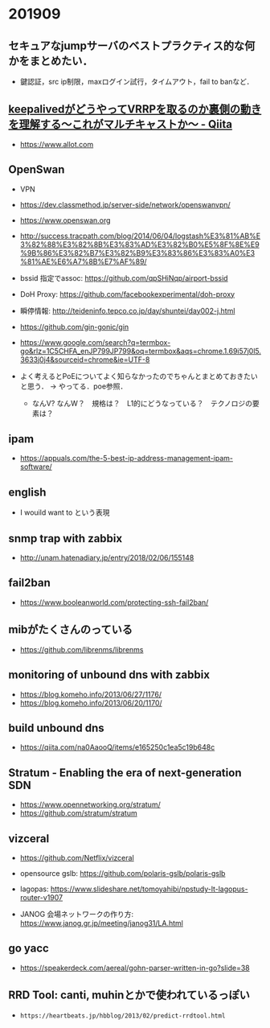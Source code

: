# 201909

## セキュアなjumpサーバのベストプラクティス的な何かをまとめたい．
- 鍵認証，src ip制限，maxログイン試行，タイムアウト，fail to banなど．

## [keepalivedがどうやってVRRPを取るのか裏側の動きを理解する～これがマルチキャストか～ - Qiita](https://qiita.com/uturned0/items/860c99783550d9be323e)

- https://www.allot.com

## OpenSwan
- VPN
- https://dev.classmethod.jp/server-side/network/openswanvpn/
- https://www.openswan.org

- http://success.tracpath.com/blog/2014/06/04/logstash%E3%81%AB%E3%82%88%E3%82%8B%E3%83%AD%E3%82%B0%E5%8F%8E%E9%9B%86%E3%82%B7%E3%82%B9%E3%83%86%E3%83%A0%E3%81%AE%E6%A7%8B%E7%AF%89/

- bssid 指定でassoc: https://github.com/qpSHiNqp/airport-bssid

- DoH Proxy: https://github.com/facebookexperimental/doh-proxy

- 瞬停情報: http://teideninfo.tepco.co.jp/day/shuntei/day002-j.html

- https://github.com/gin-gonic/gin

- https://www.google.com/search?q=termbox-go&rlz=1C5CHFA_enJP799JP799&oq=termbox&aqs=chrome.1.69i57j0l5.3633j0j4&sourceid=chrome&ie=UTF-8

- よく考えるとPoEについてよく知らなかったのでちゃんとまとめておきたいと思う． -> やってる．poe参照．
  - なんV? なんW？　規格は？　L1的にどうなっている？　テクノロジの要素は？

## ipam
- https://appuals.com/the-5-best-ip-address-management-ipam-software/

## english 
- I wouild want to という表現

## snmp trap with zabbix
- http://unam.hatenadiary.jp/entry/2018/02/06/155148

## fail2ban
- https://www.booleanworld.com/protecting-ssh-fail2ban/

## mibがたくさんのっている
- https://github.com/librenms/librenms

## monitoring of unbound dns with zabbix
- https://blog.komeho.info/2013/06/27/1176/
- https://blog.komeho.info/2013/06/20/1170/

## build unbound dns
- https://qiita.com/na0AaooQ/items/e165250c1ea5c19b648c

## Stratum - Enabling the era of next-generation SDN
- https://www.opennetworking.org/stratum/
- https://github.com/stratum/stratum

## vizceral
- https://github.com/Netflix/vizceral

- opensource gslb: https://github.com/polaris-gslb/polaris-gslb

- lagopas: https://www.slideshare.net/tomoyahibi/npstudy-lt-lagopus-router-v1907

- JANOG 会場ネットワークの作り方: https://www.janog.gr.jp/meeting/janog31/LA.html

## go yacc
- https://speakerdeck.com/aereal/gohn-parser-written-in-go?slide=38

## RRD Tool: canti, muhinとかで使われているっぽい
  - `https://heartbeats.jp/hbblog/2013/02/predict-rrdtool.html`